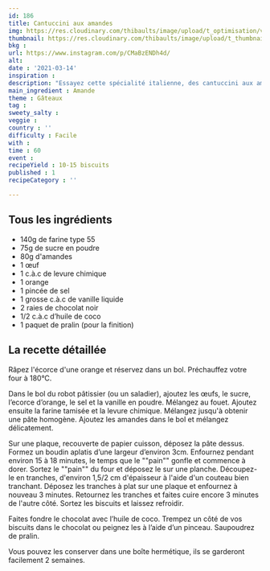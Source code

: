 ```yaml
---
id: 186
title: Cantuccini aux amandes
img: https://res.cloudinary.com/thibaults/image/upload/t_optimisation/v1615741940/Recipes/20210314_cantuccini_amandes.jpg
thumbnail: https://res.cloudinary.com/thibaults/image/upload/t_thumbnail_josie/v1615741940/Recipes/20210314_cantuccini_amandes.jpg
bkg : 
url: https://www.instagram.com/p/CMaBzENDh4d/
alt: 
date : '2021-03-14'
inspiration : 
description: "Essayez cette spécialité italienne, des cantuccini aux amandes. Idéal pour accompagner votre café !"
main_ingredient : Amande
theme : Gâteaux
tag : 
sweety_salty : 
veggie : 
country : ''
difficulty : Facile
with : 
time : 60
event : 
recipeYield : 10-15 biscuits
published : 1
recipeCategory : ''

---
```


## Tous les ingrédients
 - 140g de farine type 55
 - 75g de sucre en poudre
 - 80g d'amandes
 - 1 œuf
 - 1 c.à.c de levure chimique
 - 1 orange
 - 1 pincée de sel
 - 1 grosse c.à.c de vanille liquide
 - 2 raies de chocolat noir
 - 1/2 c.à.c d’huile de coco
 - 1 paquet de pralin (pour la finition)

## La recette détaillée
Râpez l'écorce d'une orange et réservez dans un bol. Préchauffez votre four à 180°C.

Dans le bol du robot pâtissier (ou un saladier), ajoutez les œufs, le sucre, l’ecorce d’orange, le sel et la vanille en poudre. Mélangez au fouet. Ajoutez ensuite la farine tamisée et la levure chimique. Mélangez jusqu'à obtenir une pâte homogène. Ajoutez les amandes dans le bol et mélangez délicatement.

Sur une plaque, recouverte de papier cuisson, déposez la pâte dessus. Formez un boudin aplatis d’une largeur d’environ 3cm. Enfournez pendant environ 15 à 18 minutes, le temps que le ""pain"" gonfle et commence à dorer. Sortez le ""pain"" du four et déposez le sur une planche. Découpez-le en tranches, d'environ 1,5/2 cm d'épaisseur à l'aide d'un couteau bien tranchant. Déposez les tranches à plat sur une plaque et enfournez à nouveau 3 minutes. Retournez les tranches et faites cuire encore 3 minutes de l'autre côté. Sortez les biscuits et laissez refroidir.

Faites fondre le chocolat avec l’huile de coco. Trempez un côté de vos biscuits dans le chocolat ou peignez les à l’aide d’un pinceau. Saupoudrez de pralin.

Vous pouvez les conserver dans une boîte hermétique, ils se garderont facilement 2 semaines.